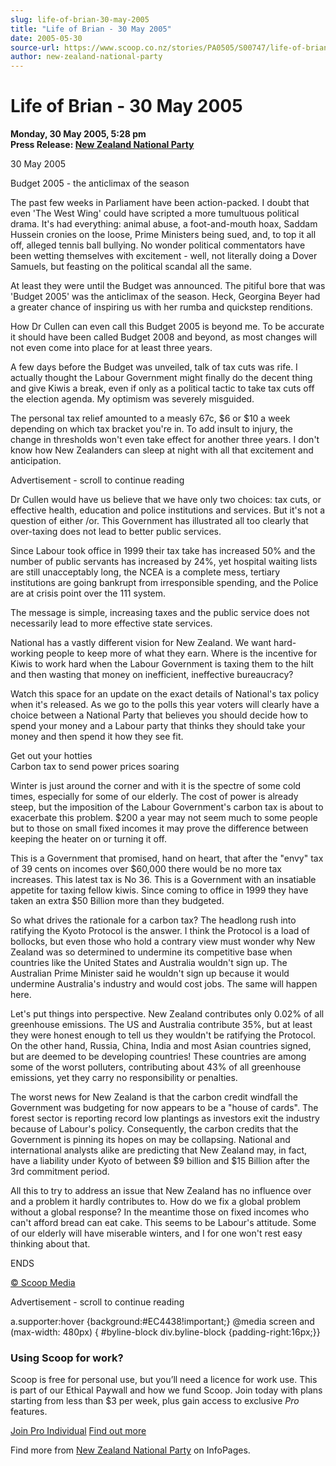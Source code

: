 ```yaml
---
slug: life-of-brian-30-may-2005
title: "Life of Brian - 30 May 2005"
date: 2005-05-30
source-url: https://www.scoop.co.nz/stories/PA0505/S00747/life-of-brian-30-may-2005.htm
author: new-zealand-national-party
---
```

Life of Brian - 30 May 2005
===========================

**Monday, 30 May 2005, 5:28 pm**  
**Press Release: [New Zealand National Party](https://info.scoop.co.nz/New_Zealand_National_Party)**

  
30 May 2005

Budget 2005 - the anticlimax of the season

The past few weeks in Parliament have been action-packed. I doubt that even 'The West Wing' could have scripted a more tumultuous political drama. It's had everything: animal abuse, a foot-and-mouth hoax, Saddam Hussein cronies on the loose, Prime Ministers being sued, and, to top it all off, alleged tennis ball bullying. No wonder political commentators have been wetting themselves with excitement - well, not literally doing a Dover Samuels, but feasting on the political scandal all the same.

At least they were until the Budget was announced. The pitiful bore that was 'Budget 2005' was the anticlimax of the season. Heck, Georgina Beyer had a greater chance of inspiring us with her rumba and quickstep renditions.

How Dr Cullen can even call this Budget 2005 is beyond me. To be accurate it should have been called Budget 2008 and beyond, as most changes will not even come into place for at least three years.

A few days before the Budget was unveiled, talk of tax cuts was rife. I actually thought the Labour Government might finally do the decent thing and give Kiwis a break, even if only as a political tactic to take tax cuts off the election agenda. My optimism was severely misguided.

The personal tax relief amounted to a measly 67c, $6 or $10 a week depending on which tax bracket you're in. To add insult to injury, the change in thresholds won't even take effect for another three years. I don't know how New Zealanders can sleep at night with all that excitement and anticipation.

Advertisement - scroll to continue reading





Dr Cullen would have us believe that we have only two choices: tax cuts, or effective health, education and police institutions and services. But it's not a question of either /or. This Government has illustrated all too clearly that over-taxing does not lead to better public services.

Since Labour took office in 1999 their tax take has increased 50% and the number of public servants has increased by 24%, yet hospital waiting lists are still unacceptably long, the NCEA is a complete mess, tertiary institutions are going bankrupt from irresponsible spending, and the Police are at crisis point over the 111 system.

The message is simple, increasing taxes and the public service does not necessarily lead to more effective state services.

National has a vastly different vision for New Zealand. We want hard-working people to keep more of what they earn. Where is the incentive for Kiwis to work hard when the Labour Government is taxing them to the hilt and then wasting that money on inefficient, ineffective bureaucracy?

Watch this space for an update on the exact details of National's tax policy when it's released. As we go to the polls this year voters will clearly have a choice between a National Party that believes you should decide how to spend your money and a Labour party that thinks they should take your money and then spend it how they see fit.

  
Get out your hotties  
Carbon tax to send power prices soaring

Winter is just around the corner and with it is the spectre of some cold times, especially for some of our elderly. The cost of power is already steep, but the imposition of the Labour Government's carbon tax is about to exacerbate this problem. $200 a year may not seem much to some people but to those on small fixed incomes it may prove the difference between keeping the heater on or turning it off.

This is a Government that promised, hand on heart, that after the "envy" tax of 39 cents on incomes over $60,000 there would be no more tax increases. This latest tax is No 36. This is a Government with an insatiable appetite for taxing fellow kiwis. Since coming to office in 1999 they have taken an extra $50 Billion more than they budgeted.

So what drives the rationale for a carbon tax? The headlong rush into ratifying the Kyoto Protocol is the answer. I think the Protocol is a load of bollocks, but even those who hold a contrary view must wonder why New Zealand was so determined to undermine its competitive base when countries like the United States and Australia wouldn't sign up. The Australian Prime Minister said he wouldn't sign up because it would undermine Australia's industry and would cost jobs. The same will happen here.

Let's put things into perspective. New Zealand contributes only 0.02% of all greenhouse emissions. The US and Australia contribute 35%, but at least they were honest enough to tell us they wouldn't be ratifying the Protocol. On the other hand, Russia, China, India and most Asian countries signed, but are deemed to be developing countries! These countries are among some of the worst polluters, contributing about 43% of all greenhouse emissions, yet they carry no responsibility or penalties.

  
The worst news for New Zealand is that the carbon credit windfall the Government was budgeting for now appears to be a "house of cards". The forest sector is reporting record low plantings as investors exit the industry because of Labour's policy. Consequently, the carbon credits that the Government is pinning its hopes on may be collapsing. National and international analysts alike are predicting that New Zealand may, in fact, have a liability under Kyoto of between $9 billion and $15 Billion after the 3rd commitment period.

All this to try to address an issue that New Zealand has no influence over and a problem it hardly contributes to. How do we fix a global problem without a global response? In the meantime those on fixed incomes who can't afford bread can eat cake. This seems to be Labour's attitude. Some of our elderly will have miserable winters, and I for one won't rest easy thinking about that.

ENDS  

  

[© Scoop Media](http://www.scoop.co.nz/about/terms.html)  

Advertisement - scroll to continue reading



a.supporter:hover {background:#EC4438!important;} @media screen and (max-width: 480px) { #byline-block div.byline-block {padding-right:16px;}}

### Using Scoop for work?

Scoop is free for personal use, but you’ll need a licence for work use. This is part of our Ethical Paywall and how we fund Scoop. Join today with plans starting from less than $3 per week, plus gain access to exclusive _Pro_ features.  
  
[Join Pro Individual](https://pro.scoop.co.nz/Individual/?from=ProIn24) [Find out more](https://pro.scoop.co.nz/using-scoop-for-work/?from=ProIn24)

Find more from [New Zealand National Party](https://info.scoop.co.nz/New_Zealand_National_Party) on InfoPages.